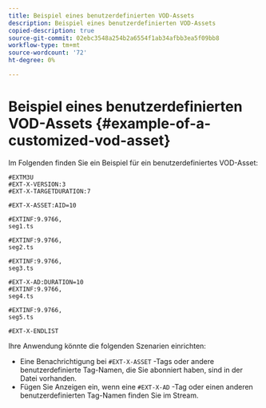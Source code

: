 ```yaml
---
title: Beispiel eines benutzerdefinierten VOD-Assets
description: Beispiel eines benutzerdefinierten VOD-Assets
copied-description: true
source-git-commit: 02ebc3548a254b2a6554f1ab34afbb3ea5f09bb8
workflow-type: tm+mt
source-wordcount: '72'
ht-degree: 0%

---
```


# Beispiel eines benutzerdefinierten VOD-Assets {#example-of-a-customized-vod-asset}

Im Folgenden finden Sie ein Beispiel für ein benutzerdefiniertes VOD-Asset:

```
#EXTM3U
#EXT-X-VERSION:3
#EXT-X-TARGETDURATION:7
 
#EXT-X-ASSET:AID=10
 
#EXTINF:9.9766,
seg1.ts
 
#EXTINF:9.9766,
seg2.ts
 
#EXTINF:9.9766,
seg3.ts
 
#EXT-X-AD:DURATION=10
#EXTINF:9.9766,
seg4.ts
 
#EXTINF:9.9766,
seg5.ts
 
#EXT-X-ENDLIST
```

Ihre Anwendung könnte die folgenden Szenarien einrichten:

* Eine Benachrichtigung bei `#EXT-X-ASSET` -Tags oder andere benutzerdefinierte Tag-Namen, die Sie abonniert haben, sind in der Datei vorhanden.
* Fügen Sie Anzeigen ein, wenn eine `#EXT-X-AD` -Tag oder einen anderen benutzerdefinierten Tag-Namen finden Sie im Stream.
